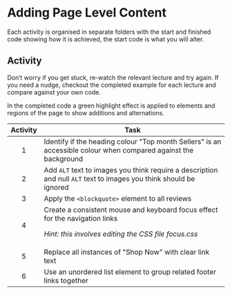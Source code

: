 # Adding Page Level Content

Each activity is organised in separate folders with the start and finished code showing how it is achieved, the start code is what you will alter.

## Activity

Don’t worry if you get stuck, re-watch the relevant lecture and try again. If you need a nudge, checkout the completed example for each lecture and compare against your own code. 

In the completed code a green highlight effect is applied to elements and regions of the page to show additions and alternations.

| Activity | Task |
| :---: | --- |
1 | Identify if the heading colour "Top month Sellers" is an accessible colour when compared against the background
2 | Add `ALT` text to images you think require a description and null `ALT` text to images you think should be ignored
3 | Apply the `<blockquote>` element to all reviews
4 | Create a consistent mouse and keyboard focus effect for the navigation links<p>_Hint: this involves editing the CSS file focus.css_
5 | Replace all instances of "Shop Now" with clear link text
6 | Use an unordered list element to group related footer links together
